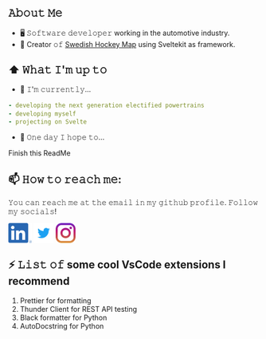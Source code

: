 ## 𝙰𝚋𝚘𝚞𝚝 𝙼𝚎
- 🖥 𝚂𝚘𝚏𝚝𝚠𝚊𝚛𝚎 𝚍𝚎𝚟𝚎𝚕𝚘𝚙𝚎𝚛 working in the automotive industry.
- 💼 Creator 𝚘𝚏 [Swedish Hockey Map](https://www.swehockeymap.se) using Sveltekit as framework.

## ⬆ 𝚆𝚑𝚊𝚝 𝙸'𝚖 𝚞𝚙 𝚝𝚘
- 🔨 𝙸'𝚖 𝚌𝚞𝚛𝚛𝚎𝚗𝚝𝚕𝚢...
```yaml
- developing the next generation electified powertrains
- developing myself
- projecting on Svelte
```

- 🤞 𝙾𝚗𝚎 𝚍𝚊𝚢 𝙸 𝚑𝚘𝚙𝚎 𝚝𝚘...

Finish this ReadMe

## 📫 𝙷𝚘𝚠 𝚝𝚘 𝚛𝚎𝚊𝚌𝚑 𝚖𝚎:
𝚈𝚘𝚞 𝚌𝚊𝚗 𝚛𝚎𝚊𝚌𝚑 𝚖𝚎 𝚊𝚝 𝚝𝚑𝚎 𝚎𝚖𝚊𝚒𝚕 𝚒𝚗 𝚖𝚢 𝚐𝚒𝚝𝚑𝚞𝚋 𝚙𝚛𝚘𝚏𝚒𝚕𝚎. 𝙵𝚘𝚕𝚕𝚘𝚠 𝚖𝚢 𝚜𝚘𝚌𝚒𝚊𝚕𝚜!

[<img src="https://raw.githubusercontent.com/uhillbom/uhillbom/master/socials/linkedin.png" height="40em" align="center" alt="Follow uhillbom on LinkedIn" title="Follow uhillbom on LinkedIn"/>](https://www.linkedin.com/in/ulf-hillbom/)
[<img src="https://raw.githubusercontent.com/uhillbom/uhillbom/master/socials/twitter.svg" height="40em" align="center" alt="Follow HillbomUlf on Twitter" title="Follow HillbomUlf on Twitter"/>](https://twitter.com/HillbomUlf)
[<img src="https://raw.githubusercontent.com/uhillbom/uhillbom/master/socials/instagram.svg" height="40em" align="center" alt="Follow ulfhillbom on Instagram" title="Follow ulfhillbom on Instagram"/>](https://instagram.com/ulfhillbom)

## ⚡ 𝙻𝚒𝚜𝚝 𝚘𝚏 some cool VsCode extensions I recommend

1. Prettier for formatting
2. Thunder Client for REST API testing
3. Black formatter for Python
4. AutoDocstring for Python
